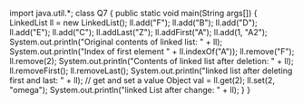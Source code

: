 import java.util.*;
class Q7
{
public static void main(String args[]) {
LinkedList ll = new LinkedList();
ll.add("F");
ll.add("B");
ll.add("D");
ll.add("E");
ll.add("C");
ll.addLast("Z");
ll.addFirst("A");
ll.add(1, "A2");
System.out.println("Original contents of linked list: " + ll);
System.out.println("Index of first element " + ll.indexOf("A"));
ll.remove("F");
ll.remove(2);
System.out.println("Contents of linked list after deletion: " + ll);
ll.removeFirst();
ll.removeLast();
System.out.println("linked list after deleting first and last: " + ll);
// get and set a value
Object val = ll.get(2);
ll.set(2, "omega");
System.out.println("linked List after change: " + ll);
}
}

